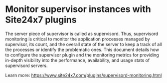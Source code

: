 # Monitor supervisor instances with Site24x7 plugins

The server piece of supervisor is called as supervisord. Thus, supervisord monitoring is critical to monitor the application processes managed by supervisor, its count, and the overall state of the server to keep a track of all the processes or identify the problematic ones.
This document details how to configure the supervisor plugin and the monitoring metrics for providing in-depth visibility into the performance, availability, and usage stats of supervisord servers.

Learn more: https://www.site24x7.com/plugins/supervisord-monitoring.html

[How to install supervisor?]: <http://supervisord.org/installing.html>
